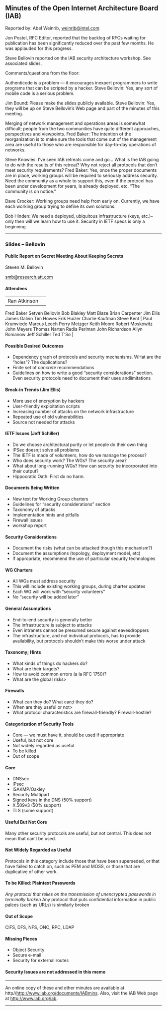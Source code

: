 
Minutes of the Open Internet Architecture Board (IAB)
-----------------------------------------------------


Reported by: Abel Weinrib, weinrib@intel.com


 Jon Postel, RFC Editor, reported that the backlog of RFCs waiting for publication has been significantly reduced over the past few months. He was applauded for this progress. 


 Steve Bellovin reported on the IAB security architecture workshop. See associated slides. 


 Comments/questions from the floor: 


Authenticode is a problem — it encourages inexpert programmers to write programs that can be scripted by a hacker. Steve Bellovin: Yes, any sort of mobile code is a serious problem.


 Jim Bound: Please make the slides publicly available. Steve Bellovin: Yes, they will be up on Steve Bellovin’s Web page and part of the minutes of this meeting. 


 Merging of network management and operations areas is somewhat difficult; people from the two communities have quite different approaches, perspectives and viewpoints. Fred Baker: The intention of the reorganization is to make sure the tools that come out of the management area are useful to those who are responsible for day-to-day operations of networks. 


 Steve Knowles: I’ve seen IAB retreats come and go… What is the IAB going to do with the results of this retreat? Why not reject all protocols that don’t meet security requirements? Fred Baker: Yes, once the proper documents are in place, working groups will be required to seriously address security. Need the community as a whole to support this, even if the protocol has been under development for years, is already deployed, etc. “The community is on notice.” 


 Dave Crocker: Working groups need help from early on. Currently, we have each working group trying to define its own solutions. 


 Bob Hinden: We need a deployed, ubiquitous infrastructure (keys, etc.)– only then will we learn how to use it. Security in IETF specs is only a beginning. 





---


### Slides – Bellovin


#### Public Report on Secret Meeting About Keeping Secrets


 Steven M. Bellovin  

smb@research.att.com

#### Attendees



|  |  |
| --- | --- |
| Ran Atkinson
 Fred Baker
 Setven Bellovin
 Bob Blakley
 Matt Blaze
 Brian Carpenter
 Jim Ellis
 James Galvin
 Tim Howes
 Erik Huizer
 Charlie Kaufman
Steve Kent |  Paul Krumviede
 Marcus Leech
 Perry Metzger
 Keith Moore
 Robert Moskowitz
 John Meyers
 Thomas Narten
 Radia Perlman
 John Richardson
 Allyn Romanow
 Jeff Schiller
 Ted T’So |


#### Possible Desired Outcomes

+ Dependency graph of protocols and security mechanisms. WHat are the “holes”? The duplications?
+ Finite set of *concrete* recommendations
+ Guidelines on how to write a good “security considerations” section. Even security protocols need to document their uses andlimitations

#### Break-in Trends (Jim Ellis)

+ More use of encryption by hackers
+ User-friendly exploitation scripts
+ Increasing number of attacks on the network infrastructure
+ Repeated use of old vulnerabilities
+ Source not needed for attacks

#### IETF Issues (Jeff Schiller)

+ Do we choose architectural purity or let people do their own thing
+ IPSec doesn;t solve all problems
+ The IETF is made of volunteers, how do we manage the process?
+ Who does security work? The WGs? The security area?
+ What about long-running WGs? How can security be incorporated into their output?
+ Hippocratic Oath: First do no harm.

#### Documents Being Written

+ New text for Working Group charters
+ Guidelines for “security considerations” section
+ Taxonomy of attacks
+ Implementation hints and pitfalls
+ Firewall issues
+ workshop report

#### Security Considerations

+ Document the risks (what can be attacked though this mechanism?)
+ Document the assumptions (topology, deployment model, etc)
+ If appropriate, recommend the use of particular security technologies

#### WG Charters

+ All WGs must address security
+ This will include existing working groups, during charter updates
+ Each WG will work with “security volunteers”
+ No “security will be added later”

#### General Assumptions

+ End-to-end security is generally better
+ The infrastructure is subject to attacks
+ Even intranets cannot be presumed secure against eavesdroppers
+ The infrastructure, and not individual protocols, has to provide availability, but protocols shouldn’t make this worse under attack

#### Taxonomy; Hints

+ What kinds of things do hackers do?
+ What are their targets?
+ How to avoid common errors (a la RFC 1750)?
+ What are the global risks>

#### Firewalls

+ What can they do? What can;t they do?
+ When are they useful or not>
+ What protocol characteristics are firewall-friendly? Firewall-hostile?

#### Categorization of Security Tools

+ Core — we must have it, should be used if appropriate
+ Useful, but not core
+ Not widely regarded as useful
+ To be killed
+ Out of scope

#### Core

+ DNSsec
+ IPsec
+ ISAKMP/Oakley
+ Security Multipart
+ Signed keys in the DNS (50% support)
+ X.509v3 (50% support)
+ TLS (some support)

#### Useful But Not Core


Many other security protocols are useful, but not central. This does not mean that can’t be used.

#### Not Widely Regarded as Useful


Protocols in this category include those that have been superseded, or that have failed to catch on, such as PEM and MOSS, or those that are duplicative of other work.

#### To be Killed: Plaintext Passwords

*Any protocol that relies on the transmission of unencrypted passwords in terminally broken*
 Any protocol that puts confidential information in public palces (such as URLs) is similarly broken 


#### Out of Scope


CIFS, DFS, NFS, ONC, RPC, LDAP

#### Missing Pieces

+ Object Security
+ Secure e-mail
+ Security for external routes

#### Security Issues are not addressed in this memo





---


An online copy of these and other minutes are available at http//http://www.iab.org/documents/IABmins. Also, visit the IAB Web page at http://www.iab.org/iab.




---


